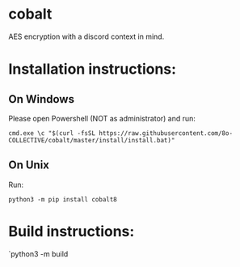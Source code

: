 # cobalt

AES encryption with a discord context in mind.

# Installation instructions:

## On Windows

Please open Powershell (NOT as administrator) and run:

`cmd.exe \c "$(curl -fsSL https://raw.githubusercontent.com/8o-COLLECTIVE/cobalt/master/install/install.bat)"`


## On Unix

Run:

`python3 -m pip install cobalt8`

# Build instructions:

`python3 -m build
